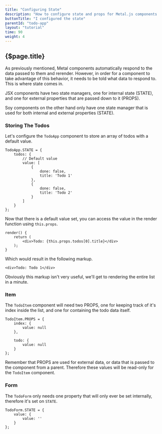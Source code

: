 ```yaml
---
title: "Configuring State"
description: "How to configure state and props for Metal.js components."
buttonTitle: "I configured the state"
parentId: "todo-app"
layout: "tutorial"
time: 90
weight: 4
---
```


## {$page.title}

As previously mentioned, Metal components automatically respond to the data
passed to them and rerender. However, in order for a component to take advantage
of this behavior, it needs to be told what data to respond to. This is where
state comes in.

JSX components have two state managers, one for internal state (STATE), and one
for external properties that are passed down to it (PROPS).

Soy components on the other hand only have one state manager that is used for
both internal and external properties (STATE).

### Storing The Todos

Let's configure the `TodoApp` component to store an array of todos with a
default value.

```text/javascript
TodoApp.STATE = {
	todos: {
		// Default value
		value: [
			{
				done: false,
				title: 'Todo 1'
			},
			{
				done: false,
				title: 'Todo 2'
			}
		]
	}
};
```

Now that there is a default value set, you can access the value in the render
function using `this.props`.

```text/javascript
render() {
	return (
		<div>Todo: {this.props.todos[0].title}</div>
	);
}
```

Which would result in the following markup.

```text/xml
<div>Todo: Todo 1</div>
```

Obviously this markup isn't very useful, we'll get to rendering the entire list
in a minute.

### Item

The `TodoItem` component will need two PROPS, one for keeping track of it's
index inside the list, and one for containing the todo data itself.

```text/jsx
TodoItem.PROPS = {
	index: {
		value: null
	},

	todo: {
		value: null
	}
};
```

Remember that PROPS are used for external data, or data that is passed to the
component from a parent. Therefore these values will be read-only for
the `TodoItem` component.

### Form

The `TodoForm` only needs one property that will only ever be set internally,
therefore it's set on `STATE`.

```text/jsx
TodoForm.STATE = {
	value: {
		value: ''
	}
};
```

